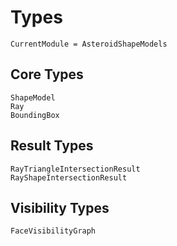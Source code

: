 # Types

```@meta
CurrentModule = AsteroidShapeModels
```

## Core Types

```@docs
ShapeModel
Ray
BoundingBox
```

## Result Types

```@docs
RayTriangleIntersectionResult
RayShapeIntersectionResult
```

## Visibility Types

```@docs
FaceVisibilityGraph
```